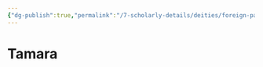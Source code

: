 ```yaml
---
{"dg-publish":true,"permalink":"/7-scholarly-details/deities/foreign-pantheons/the-sacred-dragons/tamara/"}
---
```


# Tamara
